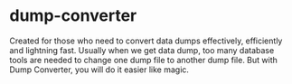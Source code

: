 # dump-converter
Created for those who need to convert data dumps effectively, efficiently and lightning fast. Usually when we get data dump, too many database tools are needed to change one dump file to another dump file. But with Dump Converter, you will do it easier like magic.
